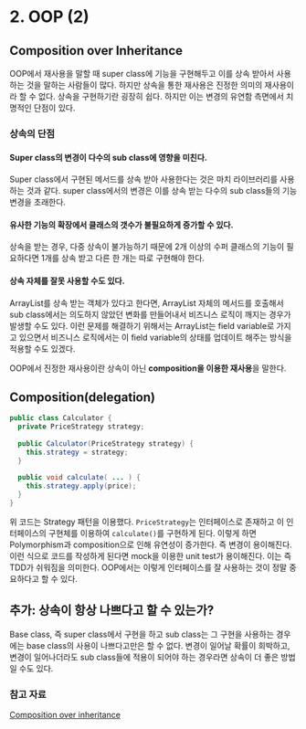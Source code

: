 # 2. OOP (2)

## Composition over Inheritance

OOP에서 재사용을 말할 때 super class에 기능을 구현해두고 이를 상속 받아서 사용하는 것을 말하는 사람들이 많다.  하지만 상속을 통한 재사용은 진정한 의미의 재사용이라 할 수 없다. 상속을 구현하기란 굉장히 쉽다. 하지만 이는 변경의 유연함 측면에서 치명적인 단점이 있다. 



### 상속의 단점

#### Super class의 변경이 다수의 sub class에 영향을 미친다.

Super class에서 구현된 메서드를 상속 받아 사용한다는 것은 마치 라이브러리를 사용하는 것과 같다. super class에서의 변경은 이를 상속 받는 다수의 sub class들의 기능 변경을 초래한다.

#### 유사한 기능의 확장에서 클래스의 갯수가 불필요하게 증가할 수 있다.

상속을 받는 경우, 다중 상속이 불가능하기 때문에 2개 이상의 수퍼 클래스의 기능이 필요하다면 1개를 상속 받고 다른 한 개는 따로 구현해야 한다. 

#### 상속 자체를 잘못 사용할 수도 있다.

ArrayList를 상속 받는 객체가 있다고 한다면, ArrayList 자체의 메서드를 호출해서 sub class에서는 의도하지 않았던 변화를 만들어내서 비즈니스 로직이 깨지는 경우가 발생할 수도 있다. 이런 문제를 해결하기 위해서는 ArrayList는 field variable로 가지고 있으면서 비즈니스 로직에서는 이 field variable의 상태를 업데이트 해주는 방식을 적용할 수도 있겠다.

OOP에서 진정한 재사용이란 상속이 아닌 **composition을 이용한 재사용**을 말한다.



## Composition(delegation)

```java
public class Calculator {
  private PriceStrategy strategy;
  
  public Calculator(PriceStrategy strategy) {
    this.strategy = strategy;
  }
  
  public void calculate( ... ) {
    this.strategy.apply(price);
  }
}
```

위 코드는 Strategy 패턴을 이용했다. `PriceStrategy`는 인터페이스로 존재하고 이 인터페이스의 구현체를 이용하여 `calculate()`를 구현하게 된다. 이렇게 하면 Polymorphism과 composition으로 인해 유연성이 증가한다. 즉 변경이 용이해진다. 이런 식으로 코드를 작성하게 된다면 mock을 이용한 unit test가 용이해진다. 이는 즉 TDD가 쉬워짐을 의미한다. OOP에서는 이렇게 인터페이스를 잘 사용하는 것이 정말 중요하다고 할 수 있다. 



## 추가: 상속이 항상 나쁘다고 할 수 있는가?

Base class, 즉 super class에서 구현을 하고 sub class는 그 구현을 사용하는 경우에는 base class의 사용이 나쁘다고만은 할 수 없다. 변경이 일어날 확률이 희박하고, 변경이 일어나더라도 sub class들에 적용이 되어야 하는 경우라면 상속이 더 좋은 방법일 수도 있다.



### 참고 자료

[Composition over inheritance](https://en.wikipedia.org/wiki/Composition_over_inheritance)

